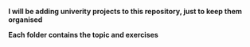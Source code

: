 **I will be adding univerity projects to this repository, just to keep them organised**

**Each folder contains the topic and exercises**